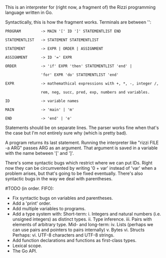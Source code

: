 This is an interpreter for (right now, a fragment of) the Rizzi programming language written in Go. 

Syntactically, this is how the fragment works. Terminals are between '':

	PROGRAM			-> MAIN '[' ID ']' STATEMENTLIST END

	STATEMENTLIST   -> STATEMENT STATEMENTLIST

	STATEMENT		-> EXPR | ORDER | ASSIGNMENT

	ASSIGNMENT		-> ID '=' EXPR

	ORDER			-> 'if' EXPR 'then' STATEMENTLIST 'end' |

					'for' EXPR 'do' STATEMENTLIST 'end'
		   
	EXPR			-> mathemathical expressions with +, *, -, integer /,

					rem, neg, succ, pred, exp, numbers and variables.
		   
	ID				-> variable names

	MAIN			-> 'main' | 'm'

	END				-> 'end' | 'e'

Statements should be on separate lines. The parser works fine when that's the case but I'm not entirely sure why (which is pretty bad).

A program returns its last statement. Running the interpreter like "rizzi FILE -a ARG" passes ARG as an argument. That argument is saved in a variable with the name between '[' and ']'.

There's some syntactic bugs which restrict where we can put IDs. Right now they can be circumvented by writing '0 + var' instead of 'var' when a problem arises, but that's going to be fixed eventually.
There's also syntactic bugs in the way we deal with parentheses.

#TODO (in order. FIFO):
- Fix syntactic bugs on variables and parentheses.
- Add a 'print' order.
- Add multiple variables to programs.
- Add a type system with:
  Short-term:
	i.   Integers and natural numbers (i.e. unsigned integers) as distinct types.
	ii.  Type inference.
	iii. Pairs with elements of arbitrary type.
  Mid- and long-term:
	iv.  Lists (perhaps we can use pairs and pointers to pairs internally)
	v.   Bytes
	vi.  Structs
  Perhaps:
	vi.  UTF-8 characters and UTF-8 strings.
- Add function declarations and functions as first-class types.
- Lexical scope.
- The Go API.
